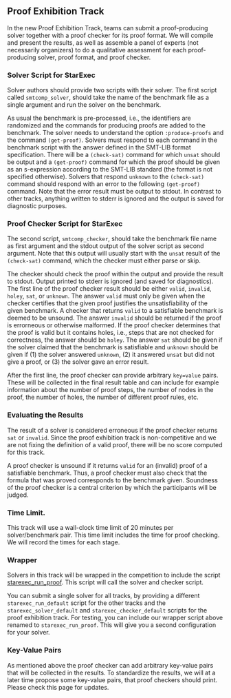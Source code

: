## Proof Exhibition Track

In the new Proof Exhibition Track, teams can submit a proof-producing solver
together with a proof checker for its proof format.  We will compile and
present the results, as well as assemble a panel of experts (not necessarily
organizers) to do a qualitative assessment for each proof-producing solver,
proof format, and proof checker.

### Solver Script for StarExec

Solver authors should provide two scripts with their solver.  The first
script called `smtcomp_solver`, should take the name of the
benchmark file as a single argument and run the solver on the benchmark.

As usual the benchmark is pre-processed, i.e., the identifiers are randomized
and the commands for producing proofs are added to the benchmark.  The solver
needs to understand the option `:produce-proofs` and the command `(get-proof)`.
Solvers must respond to each command in the benchmark script with the answer
defined in the SMT-LIB format specification.  There will be a `(check-sat)`
command for which `unsat` should be output and a `(get-proof)` command for
which the proof should be given as an s-expression according to the
SMT-LIB standard (the format is not specified otherwise).
Solvers that respond `unknown` to the `(check-sat)` command should respond
with an error to the following `(get-proof)` command.  Note that the error
result must be output to stdout.
In contrast to other tracks, anything written to stderr is ignored and the
output is saved for diagnostic purposes.

### Proof Checker Script for StarExec

The second script, `smtcomp_checker`, should take
the benchmark file name as first argument and the stdout output of the
solver script as second argument.  Note that this output will
usually start with the `unsat` result of the `(check-sat)`
command, which the checker must either parse or skip.

The checker should check the proof within the output and provide the result
to stdout.  Output printed to stderr is ignored (and saved for diagnostics).
The first line of the proof checker result should be either
`valid`, `invalid`, `holey`, `sat`, or `unknown`.
The answer `valid` must only be given when the checker certifies that the
given proof justifies the unsatisfiability of the given benchmark.
A checker that returns `valid` to a satisfiable benchmark is deemed to be
unsound.
The answer `invalid` should be returned if the proof is errorneous or
otherwise malformed.
If the proof checker determines that the proof is valid but it contains
holes, i.e., steps that are not checked for correctness, the answer should
be `holey`.
The answer `sat` should be given if the solver claimed that the benchmark
is satisfiable and `unknown` should be given if (1) the solver answered
`unknown`, (2) it answered `unsat` but did not give a proof, or (3) the
solver gave an error result.

After the first line, the proof checker can provide arbitrary `key=value`
pairs.  These will be collected in the final result table and can include
for example information about the number of proof steps, the number of nodes
in the proof, the number of holes, the number of different proof rules, etc.

### Evaluating the Results

The result of a solver is considered erroneous if the proof checker
returns `sat` or `invalid`.
Since the proof exhibition track is non-competitive and we are not fixing
the definition of a valid proof, there will be no score computed for this
track.

A proof checker is unsound if it returns `valid` for an (invalid) proof
of a satisfiable benchmark.
Thus, a proof checker must also check that the formula that was proved
corresponds to the benchmark given.  Soundness of the proof checker is
a central criterion by which the participants will be judged.

### Time Limit.

This track will use a wall-clock time limit of 20 minutes per
solver/benchmark pair.  This time limit includes the time for proof checking.
We will record the times for each stage.

### Wrapper

Solvers in this track will be wrapped in the competition to include the script
[starexec_run_proof](https://github.com/SMT-COMP/postprocessors/tree/master/proof-track/starexec_run_proof).  This script will call the solver
and checker script.

You can submit a single solver for all tracks, by providing a different
`starexec_run_default` script for the other tracks and the
`starexec_solver_default` and `starexec_checker_default` scripts for the
proof exhibition track.  For testing, you can include our wrapper script
above renamed to `starexec_run_proof`.  This will give you a
second configuration for your solver.

### Key-Value Pairs

As mentioned above the proof checker can add arbitrary key-value pairs
that will be collected in the results.  To standardize the results, we
will at a later time propose some key-value pairs, that proof checkers
should print.  Please check this page for updates.

